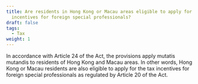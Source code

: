 ```yaml
---
title: Are residents in Hong Kong or Macau areas eligible to apply for the tax
  incentives for foreign special professionals?
draft: false
tags:
  - Tax
weight: 1
---
```

In accordance with Article 24 of the Act, the provisions apply mutatis mutandis to residents of Hong Kong and Macau areas. In other words, Hong Kong or Macau residents are also eligible to apply for the tax incentives for foreign special professionals as regulated by Article 20 of the Act.